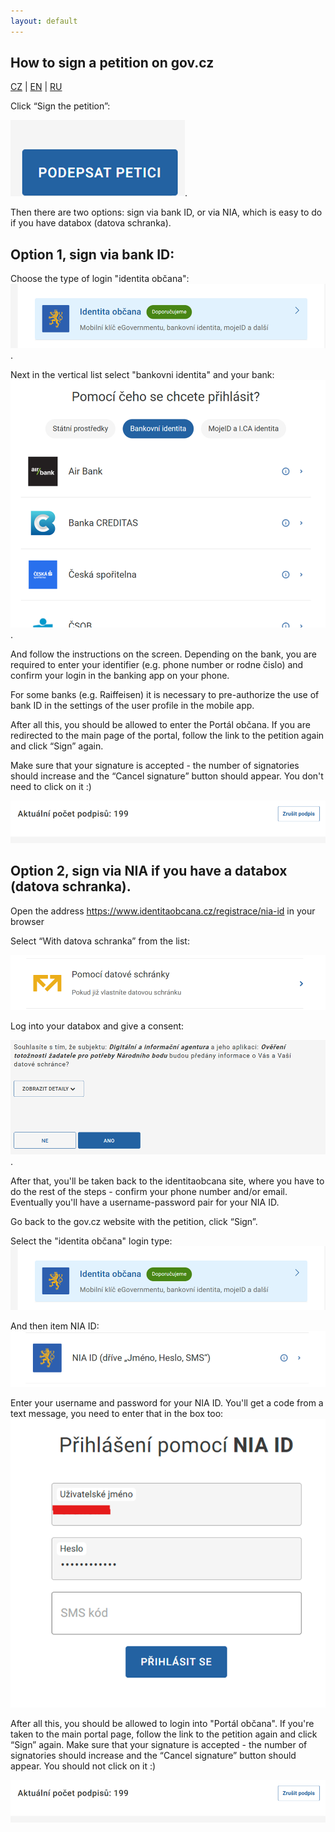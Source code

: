 ```yaml
---
layout: default
---
```


## How to sign a petition on gov.cz

[CZ](./govcz.md) | [EN](./govcz_en.md) | [RU](./govcz_ru.md)

Click “Sign the petition”:

![](assets/images/govcz1.png).

Then there are two options: sign via bank ID, or via NIA, which is easy to do if you have databox (datova schranka).

## Option 1, sign via bank ID:
Choose the type of login "identita občana":
![](assets/images/govcz2.png).

Next in the vertical list select "bankovni identita" and your bank:
![](assets/images/govcz3.png).

And follow the instructions on the screen. Depending on the bank, you are required to enter your identifier (e.g. phone number or rodne čislo) and confirm your login in the banking app on your phone. 

For some banks (e.g. Raiffeisen) it is necessary to pre-authorize the use of bank ID in the settings of the user profile in the mobile app.

After all this, you should be allowed to enter the Portál občana. If you are redirected to the main page of the portal, follow the link to the petition again and click “Sign” again.

Make sure that your signature is accepted - the number of signatories should increase and the “Cancel signature” button should appear. You don't need to click on it :)

![](assets/images/govcz4.png)

## Option 2, sign via NIA if you have a databox (datova schranka).
Open the address https://www.identitaobcana.cz/registrace/nia-id in your browser

Select “With datova schranka” from the list:

![](assets/images/govcz5.png)

Log into your databox and give a consent:

![](assets/images/govcz6.png).

After that, you'll be taken back to the identitaobcana site, where you have to do the rest of the steps - confirm your phone number and/or email. Eventually you'll have a username-password pair for your NIA ID.

Go back to the gov.cz website with the petition, click “Sign”.

Select the "identita občana" login type:
![](assets/images/govcz2.png)

And then item NIA ID:
![](assets/images/govcz7.png)

Enter your username and password for your NIA ID. You'll get a code from a text message, you need to enter that in the box too:
![](assets/images/govcz8.png)

After all this, you should be allowed to login into "Portál občana". If you're taken to the main portal page, follow the link to the petition again and click “Sign” again.
Make sure that your signature is accepted - the number of signatories should increase and the “Cancel signature” button should appear. You should not click on it :)

![](assets/images/govcz4.png)
